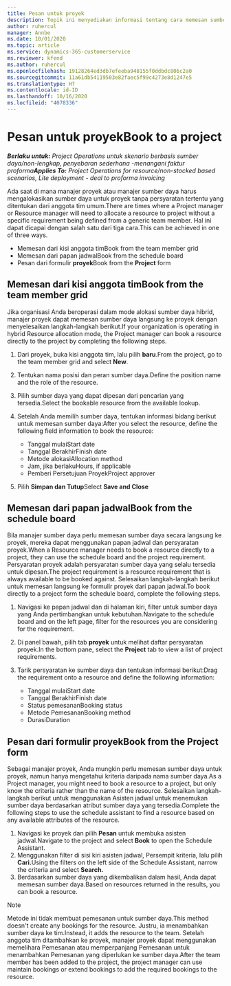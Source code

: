 ```yaml
---
title: Pesan untuk proyek
description: Topik ini menyediakan informasi tentang cara memesan sumber daya untuk proyek.
author: ruhercul
manager: Annbe
ms.date: 10/01/2020
ms.topic: article
ms.service: dynamics-365-customerservice
ms.reviewer: kfend
ms.author: ruhercul
ms.openlocfilehash: 19128264ed3db7efeeba948155f0ddbdc806c2a0
ms.sourcegitcommit: 11a61db54119503e82faec5f99c4273e8d1247e5
ms.translationtype: HT
ms.contentlocale: id-ID
ms.lasthandoff: 10/16/2020
ms.locfileid: "4078336"
---
```

# <a name="book-to-a-project"></a><span data-ttu-id="d244f-103">Pesan untuk proyek</span><span class="sxs-lookup"><span data-stu-id="d244f-103">Book to a project</span></span>

<span data-ttu-id="d244f-104">_**Berlaku untuk:** Project Operations untuk skenario berbasis sumber daya/non-lengkap, penyebaran sederhana -menangani faktur proforma_</span><span class="sxs-lookup"><span data-stu-id="d244f-104">_**Applies To:** Project Operations for resource/non-stocked based scenarios, Lite deployment - deal to proforma invoicing_</span></span>

<span data-ttu-id="d244f-105">Ada saat di mana manajer proyek atau manajer sumber daya harus mengalokasikan sumber daya untuk proyek tanpa persyaratan tertentu yang ditentukan dari anggota tim umum.</span><span class="sxs-lookup"><span data-stu-id="d244f-105">There are times where a Project manager or Resource manager will need to allocate a resource to project without a specific requirement being defined from a generic team member.</span></span> <span data-ttu-id="d244f-106">Hal ini dapat dicapai dengan salah satu dari tiga cara.</span><span class="sxs-lookup"><span data-stu-id="d244f-106">This can be achieved in one of three ways.</span></span>

- <span data-ttu-id="d244f-107">Memesan dari kisi anggota tim</span><span class="sxs-lookup"><span data-stu-id="d244f-107">Book from the team member grid</span></span>
- <span data-ttu-id="d244f-108">Memesan dari papan jadwal</span><span class="sxs-lookup"><span data-stu-id="d244f-108">Book from the schedule board</span></span>
- <span data-ttu-id="d244f-109">Pesan dari formulir **proyek**</span><span class="sxs-lookup"><span data-stu-id="d244f-109">Book from the **Project** form</span></span>

## <a name="book-from-the-team-member-grid"></a><span data-ttu-id="d244f-110">Memesan dari kisi anggota tim</span><span class="sxs-lookup"><span data-stu-id="d244f-110">Book from the team member grid</span></span>

<span data-ttu-id="d244f-111">Jika organisasi Anda beroperasi dalam mode alokasi sumber daya hibrid, manajer proyek dapat memesan sumber daya langsung ke proyek dengan menyelesaikan langkah-langkah berikut.</span><span class="sxs-lookup"><span data-stu-id="d244f-111">If your organization is operating in hybrid Resource allocation mode, the Project manager can book a resource directly to the project by completing the following steps.</span></span>

1. <span data-ttu-id="d244f-112">Dari proyek, buka kisi anggota tim, lalu pilih **baru**.</span><span class="sxs-lookup"><span data-stu-id="d244f-112">From the project, go to the team member grid and select **New**.</span></span>
2. <span data-ttu-id="d244f-113">Tentukan nama posisi dan peran sumber daya.</span><span class="sxs-lookup"><span data-stu-id="d244f-113">Define the position name and the role of the resource.</span></span>
3. <span data-ttu-id="d244f-114">Pilih sumber daya yang dapat dipesan dari pencarian yang tersedia.</span><span class="sxs-lookup"><span data-stu-id="d244f-114">Select the bookable resource from the available lookup.</span></span>
4. <span data-ttu-id="d244f-115">Setelah Anda memilih sumber daya, tentukan informasi bidang berikut untuk memesan sumber daya:</span><span class="sxs-lookup"><span data-stu-id="d244f-115">After you select the resource, define the following field information to book the resource:</span></span>

    - <span data-ttu-id="d244f-116">Tanggal mulai</span><span class="sxs-lookup"><span data-stu-id="d244f-116">Start date</span></span>
    - <span data-ttu-id="d244f-117">Tanggal Berakhir</span><span class="sxs-lookup"><span data-stu-id="d244f-117">Finish date</span></span>
    - <span data-ttu-id="d244f-118">Metode alokasi</span><span class="sxs-lookup"><span data-stu-id="d244f-118">Allocation method</span></span>
    - <span data-ttu-id="d244f-119">Jam, jika berlaku</span><span class="sxs-lookup"><span data-stu-id="d244f-119">Hours, if applicable</span></span>
    - <span data-ttu-id="d244f-120">Pemberi Persetujuan Proyek</span><span class="sxs-lookup"><span data-stu-id="d244f-120">Project approver</span></span>

6. <span data-ttu-id="d244f-121">Pilih **Simpan dan Tutup**</span><span class="sxs-lookup"><span data-stu-id="d244f-121">Select **Save and Close**</span></span>

## <a name="book-from-the-schedule-board"></a><span data-ttu-id="d244f-122">Memesan dari papan jadwal</span><span class="sxs-lookup"><span data-stu-id="d244f-122">Book from the schedule board</span></span>

<span data-ttu-id="d244f-123">Bila manajer sumber daya perlu memesan sumber daya secara langsung ke proyek, mereka dapat menggunakan papan jadwal dan persyaratan proyek.</span><span class="sxs-lookup"><span data-stu-id="d244f-123">When a Resource manager needs to book a resource directly to a project, they can use the schedule board and the project requirement.</span></span> <span data-ttu-id="d244f-124">Persyaratan proyek adalah persyaratan sumber daya yang selalu tersedia untuk dipesan.</span><span class="sxs-lookup"><span data-stu-id="d244f-124">The project requirement is a resource requirement that is always available to be booked against.</span></span> <span data-ttu-id="d244f-125">Selesaikan langkah-langkah berikut untuk memesan langsung ke formulir proyek dari papan jadwal.</span><span class="sxs-lookup"><span data-stu-id="d244f-125">To book directly to a project form the schedule board, complete the following steps.</span></span>

1. <span data-ttu-id="d244f-126">Navigasi ke papan jadwal dan di halaman kiri, filter untuk sumber daya yang Anda pertimbangkan untuk kebutuhan.</span><span class="sxs-lookup"><span data-stu-id="d244f-126">Navigate to the schedule board and on the left page, filter for the resources you are considering for the requirement.</span></span>
2. <span data-ttu-id="d244f-127">Di panel bawah, pilih tab **proyek** untuk melihat daftar persyaratan proyek.</span><span class="sxs-lookup"><span data-stu-id="d244f-127">In the bottom pane, select the **Project** tab to view a list of project requirements.</span></span>
3. <span data-ttu-id="d244f-128">Tarik persyaratan ke sumber daya dan tentukan informasi berikut:</span><span class="sxs-lookup"><span data-stu-id="d244f-128">Drag the requirement onto a resource and define the following information:</span></span>

    - <span data-ttu-id="d244f-129">Tanggal mulai</span><span class="sxs-lookup"><span data-stu-id="d244f-129">Start date</span></span>
    - <span data-ttu-id="d244f-130">Tanggal Berakhir</span><span class="sxs-lookup"><span data-stu-id="d244f-130">Finish date</span></span>
    - <span data-ttu-id="d244f-131">Status pemesanan</span><span class="sxs-lookup"><span data-stu-id="d244f-131">Booking status</span></span>
    - <span data-ttu-id="d244f-132">Metode Pemesanan</span><span class="sxs-lookup"><span data-stu-id="d244f-132">Booking method</span></span>
    - <span data-ttu-id="d244f-133">Durasi</span><span class="sxs-lookup"><span data-stu-id="d244f-133">Duration</span></span>

## <a name="book-from-the-project-form"></a><span data-ttu-id="d244f-134">Pesan dari formulir proyek</span><span class="sxs-lookup"><span data-stu-id="d244f-134">Book from the Project form</span></span>

<span data-ttu-id="d244f-135">Sebagai manajer proyek, Anda mungkin perlu memesan sumber daya untuk proyek, namun hanya mengetahui kriteria daripada nama sumber daya.</span><span class="sxs-lookup"><span data-stu-id="d244f-135">As a Project manager, you might need to book a resource to a project, but only know the criteria rather than the name of the resource.</span></span> <span data-ttu-id="d244f-136">Selesaikan langkah-langkah berikut untuk menggunakan Asisten jadwal untuk menemukan sumber daya berdasarkan atribut sumber daya yang tersedia.</span><span class="sxs-lookup"><span data-stu-id="d244f-136">Complete the following steps to use the schedule assistant to find a resource based on any available attributes of the resource.</span></span> 

1. <span data-ttu-id="d244f-137">Navigasi ke proyek dan pilih **Pesan** untuk membuka asisten jadwal.</span><span class="sxs-lookup"><span data-stu-id="d244f-137">Navigate to the project and select **Book** to open the Schedule Assistant.</span></span>
2. <span data-ttu-id="d244f-138">Menggunakan filter di sisi kiri asisten jadwal, Persempit kriteria, lalu pilih **Cari.**</span><span class="sxs-lookup"><span data-stu-id="d244f-138">Using the filters on the left side of the Schedule Assistant, narrow the criteria and select **Search.**</span></span>
3. <span data-ttu-id="d244f-139">Berdasarkan sumber daya yang dikembalikan dalam hasil, Anda dapat memesan sumber daya.</span><span class="sxs-lookup"><span data-stu-id="d244f-139">Based on resources returned in the results, you can book a resource.</span></span>

> [!NOTE]
> <span data-ttu-id="d244f-140">Metode ini tidak membuat pemesanan untuk sumber daya.</span><span class="sxs-lookup"><span data-stu-id="d244f-140">This method doesn't create any bookings for the resource.</span></span> <span data-ttu-id="d244f-141">Justru, ia menambahkan sumber daya ke tim.</span><span class="sxs-lookup"><span data-stu-id="d244f-141">Instead, it adds the resource to the team.</span></span> <span data-ttu-id="d244f-142">Setelah anggota tim ditambahkan ke proyek, manajer proyek dapat menggunakan memelihara Pemesanan atau memperpanjang Pemesanan untuk menambahkan Pemesanan yang diperlukan ke sumber daya.</span><span class="sxs-lookup"><span data-stu-id="d244f-142">After the team member has been added to the project, the project manager can use maintain bookings or extend bookings to add the required bookings to the resource.</span></span>
